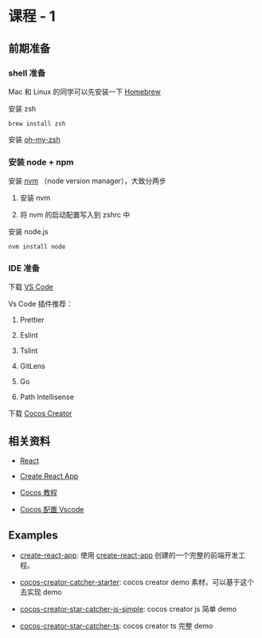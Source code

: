 # 课程 - 1

## 前期准备

### shell 准备

Mac 和 Linux 的同学可以先安装一下 [Homebrew](https://brew.sh/)

安装 zsh

```shell
brew install zsh
```

安装 [oh-my-zsh](https://ohmyz.sh/)

### 安装 node + npm

安装 [nvm](https://github.com/creationix/nvm#installation-and-update) （node version manager），大致分两步

1. 安装 nvm

2. 将 nvm 的启动配置写入到 zshrc 中

安装 node.js

```shell
nvm install node
```

### IDE 准备

下载 [VS Code](https://code.visualstudio.com/)

Vs Code 插件推荐：

1. Prettier

2. Eslint

3. Tslint

4. GitLens

5. Go

6. Path Intellisense

下载 [Cocos Creator](https://www.cocos.com/creator)

## 相关资料

- [React](https://reactjs.org/)

- [Create React App](https://facebook.github.io/create-react-app/)

- [Cocos 教程](https://docs.cocos.com/creator/manual/zh/)

- [Cocos 配置 Vscode](https://docs.cocos.com/creator/manual/zh/getting-started/coding-setup.html)

## Examples

- [create-react-app](/lesson-1/create-react-app): 使用 [create-react-app](https://facebook.github.io/create-react-app/) 创建的一个完整的前端开发工程。

- [cocos-creator-catcher-starter](/lesson-1/cocos-creator-catcher-starter): cocos creator demo 素材，可以基于这个去实现 demo

- [cocos-creator-star-catcher-js-simple](/lesson-1/cocos-creator-star-catcher-js-simple): cocos creator js 简单 demo

- [cocos-creator-star-catcher-ts](/lesson-1/cocos-creator-star-catcher-ts): cocos creator ts 完整 demo
